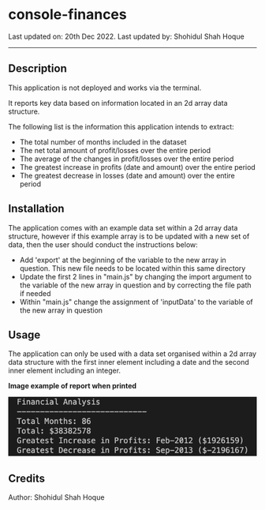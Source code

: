 # console-finances

Last updated on: 20th Dec 2022. Last updated by: Shohidul Shah Hoque
__________

## Description
This application is not deployed and works via the terminal.

It reports key data based on information located in an 2d array data structure.

The following list is the information this application intends to extract:
- The total number of months included in the dataset
- The net total amount of profit/losses over the entire period
- The average of the changes in profit/losses over the entire period
- The greatest increase in profits (date and amount) over the entire period
- The greatest decrease in losses (date and amount) over the entire period

## Installation
The application comes with an example data set within a 2d array data structure, however if this example array is to be updated with a new set of data, then the user should conduct the instructions below:
- Add 'export' at the beginning of the variable to the new array in question. This new file needs to be located within this same directory
- Update the first 2 lines in "main.js" by changing the import argument to the variable of the new array in question and by correcting the file path if needed
- Within "main.js" change the assignment of 'inputData' to the variable of the new array in question


## Usage
The application can only be used with a data set organised within a 2d array data structure with the first inner element including a date and the second inner element including an integer.

**Image example of report when printed**

![image example of report when printed](/assets/Image%20example.png)

## Credits
Author: Shohidul Shah Hoque